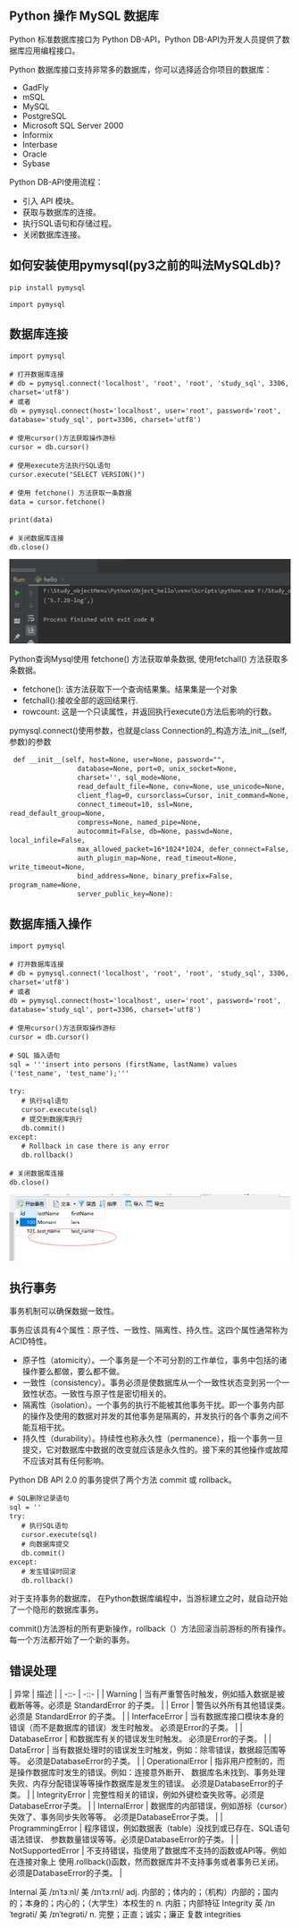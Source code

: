 ## Python 操作 MySQL 数据库

Python 标准数据库接口为 Python DB-API，Python DB-API为开发人员提供了数据库应用编程接口。

Python 数据库接口支持非常多的数据库，你可以选择适合你项目的数据库：
* GadFly
* mSQL
* MySQL
* PostgreSQL
* Microsoft SQL Server 2000
* Informix
* Interbase
* Oracle
* Sybase


Python DB-API使用流程：
* 引入 API 模块。
* 获取与数据库的连接。
* 执行SQL语句和存储过程。
* 关闭数据库连接。


## 如何安装使用pymysql(py3之前的叫法MySQLdb)?

```
pip install pymysql
```

```
import pymysql
```

## 数据库连接

```
import pymysql

# 打开数据库连接
# db = pymysql.connect('localhost', 'root', 'root', 'study_sql', 3306, charset='utf8')
# 或者
db = pymysql.connect(host='localhost', user='root', password='root', database='study_sql', port=3306, charset='utf8')

# 使用cursor()方法获取操作游标
cursor = db.cursor()

# 使用execute方法执行SQL语句
cursor.execute("SELECT VERSION()")

# 使用 fetchone() 方法获取一条数据
data = cursor.fetchone()

print(data)

# 关闭数据库连接
db.close()
```
<img src='img/pymysql_connect.png' />


Python查询Mysql使用 fetchone() 方法获取单条数据, 使用fetchall() 方法获取多条数据。
* fetchone(): 该方法获取下一个查询结果集。结果集是一个对象
* fetchall():接收全部的返回结果行.
* rowcount: 这是一个只读属性，并返回执行execute()方法后影响的行数。

pymysql.connect()使用参数，也就是class Connection的_构造方法_init__(self, 参数)的参数

```
 def __init__(self, host=None, user=None, password="",
                 database=None, port=0, unix_socket=None,
                 charset='', sql_mode=None,
                 read_default_file=None, conv=None, use_unicode=None,
                 client_flag=0, cursorclass=Cursor, init_command=None,
                 connect_timeout=10, ssl=None, read_default_group=None,
                 compress=None, named_pipe=None,
                 autocommit=False, db=None, passwd=None, local_infile=False,
                 max_allowed_packet=16*1024*1024, defer_connect=False,
                 auth_plugin_map=None, read_timeout=None, write_timeout=None,
                 bind_address=None, binary_prefix=False, program_name=None,
                 server_public_key=None):
```

## 数据库插入操作

```
import pymysql

# 打开数据库连接
# db = pymysql.connect('localhost', 'root', 'root', 'study_sql', 3306, charset='utf8')
# 或者
db = pymysql.connect(host='localhost', user='root', password='root', database='study_sql', port=3306, charset='utf8')

# 使用cursor()方法获取操作游标
cursor = db.cursor()

# SQL 插入语句
sql = '''insert into persons (firstName, lastName) values ('test_name', 'test_name');'''

try:
   # 执行sql语句
   cursor.execute(sql)
   # 提交到数据库执行
   db.commit()
except:
   # Rollback in case there is any error
   db.rollback()

# 关闭数据库连接
db.close()
```
<img src='img/pymysql_connect_insert_into.png' />

## 执行事务

事务机制可以确保数据一致性。

事务应该具有4个属性：原子性、一致性、隔离性、持久性。这四个属性通常称为ACID特性。

* 原子性（atomicity）。一个事务是一个不可分割的工作单位，事务中包括的诸操作要么都做，要么都不做。
* 一致性（consistency）。事务必须是使数据库从一个一致性状态变到另一个一致性状态。一致性与原子性是密切相关的。
* 隔离性（isolation）。一个事务的执行不能被其他事务干扰。即一个事务内部的操作及使用的数据对并发的其他事务是隔离的，并发执行的各个事务之间不能互相干扰。
* 持久性（durability）。持续性也称永久性（permanence），指一个事务一旦提交，它对数据库中数据的改变就应该是永久性的。接下来的其他操作或故障不应该对其有任何影响。

Python DB API 2.0 的事务提供了两个方法 commit 或 rollback。

```
# SQL删除记录语句
sql = ''
try:
   # 执行SQL语句
   cursor.execute(sql)
   # 向数据库提交
   db.commit()
except:
   # 发生错误时回滚
   db.rollback()
```

对于支持事务的数据库， 在Python数据库编程中，当游标建立之时，就自动开始了一个隐形的数据库事务。

commit()方法游标的所有更新操作，rollback（）方法回滚当前游标的所有操作。每一个方法都开始了一个新的事务。


## 错误处理

| 异常 | 描述 |
| -::- | -::- |
| Warning | 当有严重警告时触发，例如插入数据是被截断等等。必须是 StandardError 的子类。 |
| Error | 警告以外所有其他错误类。必须是 StandardError 的子类。 |
| InterfaceError | 当有数据库接口模块本身的错误（而不是数据库的错误）发生时触发。 必须是Error的子类。 |
| DatabaseError | 和数据库有关的错误发生时触发。 必须是Error的子类。 |
| DataError | 当有数据处理时的错误发生时触发，例如：除零错误，数据超范围等等。 必须是DatabaseError的子类。 |
| OperationalError | 指非用户控制的，而是操作数据库时发生的错误。例如：连接意外断开、 数据库名未找到、事务处理失败、内存分配错误等等操作数据库是发生的错误。 必须是DatabaseError的子类。 |
| IntegrityError | 完整性相关的错误，例如外键检查失败等。必须是DatabaseError子类。 |
| InternalError | 数据库的内部错误，例如游标（cursor）失效了、事务同步失败等等。 必须是DatabaseError子类。 |
| ProgrammingError | 程序错误，例如数据表（table）没找到或已存在、SQL语句语法错误、 参数数量错误等等。必须是DatabaseError的子类。 |
| NotSupportedError | 不支持错误，指使用了数据库不支持的函数或API等。例如在连接对象上 使用.rollback()函数，然而数据库并不支持事务或者事务已关闭。 必须是DatabaseError的子类。 |

Internal 英 /ɪnˈtɜːnl/  美 /ɪnˈtɜːrnl/ adj. 内部的；体内的；（机构）内部的；国内的；本身的；内心的；（大学生）本校生的 n. 内脏；内部特征
Integrity 英 /ɪnˈteɡrəti/  美 /ɪnˈteɡrəti/ n. 完整；正直；诚实；廉正 复数 integrities